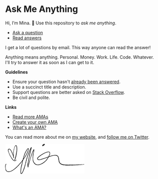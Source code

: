 # Ask Me Anything

Hi, I’m Mina. :wave: Use this repository to _ask me anything_.

* [Ask a question](https://github.com/minamarkham/ama/issues/new)
* [Read answers](https://github.com/minamarkham/ama/issues?utf8=%E2%9C%93&q=is%3Aissue%20is%3Aclosed)

I get a lot of questions by email. This way anyone can read the answer!

Anything means anything. Personal. Money. Work. Life. Code. Whatever.  
I'll try to answer it as soon as I can get to it.

**Guidelines**

- Ensure your question hasn't [already been answered](https://github.com/minamarkham/ama/issues?utf8=%E2%9C%93&q=is%3Aissue%20is%3Aclosed).
- Use a succinct title and description.
- Support questions are better asked on [Stack Overflow](https://stackoverflow.com).
- Be civil and polite.

**Links**

- [Read more AMAs](https://github.com/sindresorhus/amas)
- [Create your own AMA](https://github.com/sindresorhus/amas/blob/master/create-ama.md)
- [What's an AMA?](https://en.wikipedia.org/wiki/Reddit#IAmA_and_AMA)

You can read more about me on [my website](https://mina.codes/), and
[follow me on Twitter](https://twitter.com/minamarkham).

![Mina](signature.png)
